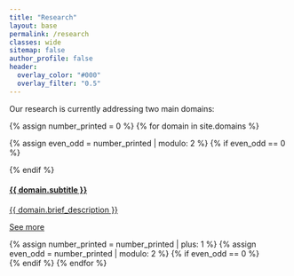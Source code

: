 ```yaml
---
title: "Research"
layout: base
permalink: /research
classes: wide
sitemap: false
author_profile: false
header:
  overlay_color: "#000"
  overlay_filter: "0.5"
---
```



<script
      src="https://code.jquery.com/jquery-3.4.1.min.js"
      integrity="sha256-CSXorXvZcTkaix6Yvo6HppcZGetbYMGWSFlBw8HfCJo="
      crossorigin="anonymous"
    ></script>


Our research is currently addressing two main domains:

{% assign number_printed = 0 %}
{% for domain in site.domains %}


{% assign even_odd = number_printed | modulo: 2 %}
{% if even_odd == 0 %}
<div class="card-group">
{% endif %}
  <div class="card">
    <a href="{{ domain.permalink }}">
      <div class="card-block">
        <h4 class="card-title">{{ domain.subtitle }}</h4>
        <p class="card-text">{{ domain.brief_description }}</p>
      </div>
    </a>
    <p class="card_text_see"><a href="{{ domain.permalink }}">See more</a></p>
  </div>
{% assign number_printed = number_printed | plus: 1 %}
{% assign even_odd = number_printed | modulo: 2 %}
{% if even_odd == 0 %}
</div>
{% endif %}
{% endfor %}